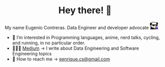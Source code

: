 # <div align="center">Hey there! 👋 </div>

My name Eugenio Contreras. Data Engineer and developer advocate <img src="https://raw.githubusercontent.com/kennycontreras/kennycontreras/main/resources/juice.png" width="25">

- 👀 I’m interested in Programming languages, anime, nerd talks, cycling, and running, in no particular order.
- 👨🏻‍💻 [Medium](https://medium.com/@eugeniocontreras) → I write about Data Engineering and Software Engineering topics 
- 📧 How to reach me -> eenrique.cs@gmail.com
